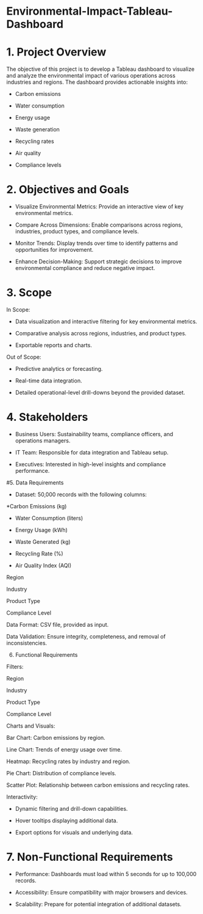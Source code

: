 # Environmental-Impact-Tableau-Dashboard
# 1. Project Overview

The objective of this project is to develop a Tableau dashboard to visualize and analyze the environmental impact of various operations across industries and regions. The dashboard provides actionable insights into:

* Carbon emissions

* Water consumption

* Energy usage

* Waste generation

* Recycling rates

* Air quality

* Compliance levels

# 2. Objectives and Goals

* Visualize Environmental Metrics: Provide an interactive view of key environmental metrics.

* Compare Across Dimensions: Enable comparisons across regions, industries, product types, and compliance levels.

* Monitor Trends: Display trends over time to identify patterns and opportunities for improvement.

* Enhance Decision-Making: Support strategic decisions to improve environmental compliance and reduce negative impact.

# 3. Scope

In Scope:

* Data visualization and interactive filtering for key environmental metrics.

* Comparative analysis across regions, industries, and product types.
  
* Exportable reports and charts.

Out of Scope:

* Predictive analytics or forecasting.

* Real-time data integration.

* Detailed operational-level drill-downs beyond the provided dataset.

# 4. Stakeholders

* Business Users: Sustainability teams, compliance officers, and operations managers.

* IT Team: Responsible for data integration and Tableau setup.

* Executives: Interested in high-level insights and compliance performance.

#5. Data Requirements

* Dataset: 50,000 records with the following columns:

*Carbon Emissions (kg)

* Water Consumption (liters)

* Energy Usage (kWh)

* Waste Generated (kg)

* Recycling Rate (%)

* Air Quality Index (AQI)

Region

Industry

Product Type

Compliance Level

Data Format: CSV file, provided as input.

Data Validation: Ensure integrity, completeness, and removal of inconsistencies.

6. Functional Requirements

Filters:

Region

Industry

Product Type

Compliance Level

Charts and Visuals:

Bar Chart: Carbon emissions by region.

Line Chart: Trends of energy usage over time.

Heatmap: Recycling rates by industry and region.

Pie Chart: Distribution of compliance levels.

Scatter Plot: Relationship between carbon emissions and recycling rates.

Interactivity:

* Dynamic filtering and drill-down capabilities.

* Hover tooltips displaying additional data.

* Export options for visuals and underlying data.

# 7. Non-Functional Requirements

* Performance: Dashboards must load within 5 seconds for up to 100,000 records.

* Accessibility: Ensure compatibility with major browsers and devices.

* Scalability: Prepare for potential integration of additional datasets.

